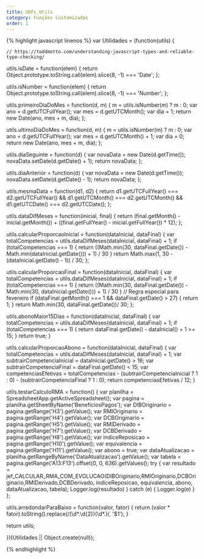 ```yaml
---
title: UDFs_Utils
category: Funções Customizadas
order: 1
---
```

{% highlight javascript linenos %}
var Utilidades = (function(utils) {

    // https://toddmotto.com/understanding-javascript-types-and-reliable-type-checking/
  utils.isDate = function(elem) {
    return Object.prototype.toString.call(elem).slice(8, -1) === 'Date';
  };

  utils.isNumber = function(elem) {
    return Object.prototype.toString.call(elem).slice(8, -1) === 'Number';
  };

  utils.primeiroDiaDoMes = function(d, m) {
    m = utils.isNumber(m) ? m : 0;
    var ano = d.getUTCFullYear();
    var mes = d.getUTCMonth(); 
    var dia = 1; 
    return new Date(ano, mes + m, dia);
  };

  utils.ultimoDiaDoMes = function(d, m) {
    m = utils.isNumber(m) ? m : 0;
    var ano = d.getUTCFullYear();
    var mes = d.getUTCMonth() + 1; 
    var dia = 0; 
    return new Date(ano, mes + m, dia);
  };  
  
  utils.diaSeguinte = function(d) {
    var novaData = new Date(d.getTime());
    novaData.setDate(d.getDate() + 1);
    return novaData;
  };

  utils.diaAnterior = function(d) {
    var novaData = new Date(d.getTime());
    novaData.setDate(d.getDate() - 1);
    return novaData;
  };
  
  utils.mesmaData = function(d1, d2) {
    return d1.getUTCFullYear() === d2.getUTCFullYear() && d1.getUTCMonth() === d2.getUTCMonth() && d1.getUTCDate() === d2.getUTCDate();
  };
  
  utils.dataDifMeses = function(inicial, final) {
    return (final.getMonth() - inicial.getMonth()) + ((final.getFullYear() - inicial.getFullYear()) * 12);
  };
  
  utils.calcularProporcaoInicial = function(dataInicial, dataFinal) {
    var totalCompetencias = utils.dataDifMeses(dataInicial, dataFinal) + 1;
    if (totalCompetencias === 1) {
      return ((Math.min(30, dataFinal.getDate()) - Math.min(dataInicial.getDate())) + 1) / 30
    }
    return Math.max(1, 30 - (dataInicial.getDate() - 1)) / 30;
  };

  utils.calcularProporcaoFinal = function(dataInicial, dataFinal) {
    var totalCompetencias = utils.dataDifMeses(dataInicial, dataFinal) + 1;
    if (totalCompetencias === 1) {
      return ((Math.min(30, dataFinal.getDate()) - Math.min(30, dataInicial.getDate())) + 1) / 30
    }
    // Regra especial para fevereiro
    if (dataFinal.getMonth() === 1 && dataFinal.getDate() > 27) {
      return 1;
    }
    return Math.min(30, dataFinal.getDate())/ 30;
  }; 

  utils.abonoMaior15Dias = function(dataInicial, dataFinal) {
    var totalCompetencias = utils.dataDifMeses(dataInicial, dataFinal) + 1;
    if (totalCompetencias === 1) {
      return dataFinal.getDate() - dataInicial() + 1 >= 15;
    }
    return true;
  }
  
  utils.calcularProporcaoAbono = function(dataInicial, dataFinal) {
    var totalCompetencias = utils.dataDifMeses(dataInicial, dataFinal) + 1;
    var subtrairCompetenciaInicial = dataInicial.getDate() > 16;
    var subtrairCompetenciaFinal = dataFinal.getDate() < 15;
    var competenciasEfetivas = totalCompetencias - (subtrairCompetenciaInicial ? 1 : 0) - (subtrairCompetenciaFinal ? 1 : 0);
    return competenciasEfetivas / 12;
  }  

  utils.testarCalculoRMA = function() {
    var planilha = SpreadsheetApp.getActiveSpreadsheet();
    var pagina = planilha.getSheetByName('BeneficiosPagos');
    var DIBOriginario = pagina.getRange('H3').getValue();
    var RMIOriginario = pagina.getRange('H4').getValue();
    var DCBOriginario = pagina.getRange('H5').getValue();
    var RMIDerivado = pagina.getRange('H7').getValue();
    var DCBDerivado = pagina.getRange('H8').getValue();
    var indiceReposicao = pagina.getRange('H10').getValue();
    var equivalencia = pagina.getRange('H11').getValue(); 
    var abono = true;
    var dataAtualizacao = planilha.getRangeByName('DataAtualizacao').getValue();
    var tabela = pagina.getRange('A13:F13').offset(0, 0, 636).getValues();
    try {
      var resultado = jef_CALCULAR_RMA_COM_EVOLUCAO(DIBOriginario,RMIOriginario,DCBOriginario,RMIDerivado,DCBDerivado, indiceReposicao, equivalencia, abono, dataAtualizacao, tabela);
      Logger.log(resultado)
    } catch (e) {
      Logger.log(e)
    }
  };
  
  utils.arredondarParaBaixo = function(valor, fator) {
    return (valor * fator).toString().replace(/(\d*\.\d{2})(\d*.)/, '$1');
  }

  return utils;

})(Utilidades || Object.create(null));


{% endhighlight %}